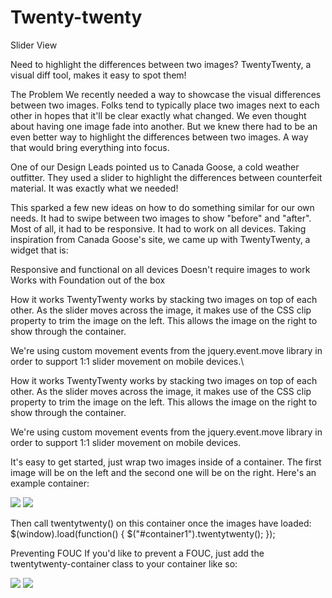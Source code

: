 # Twenty-twenty
Slider View


Need to highlight the differences between two images? TwentyTwenty, a visual diff tool, makes it easy to spot them!

The Problem
We recently needed a way to showcase the visual differences between two images. Folks tend to typically place two images next to each other in hopes that it'll be clear exactly what changed. We even thought about having one image fade into another. But we knew there had to be an even better way to highlight the differences between two images. A way that would bring everything into focus.

One of our Design Leads pointed us to Canada Goose, a cold weather outfitter. They used a slider to highlight the differences between counterfeit material. It was exactly what we needed!

This sparked a few new ideas on how to do something similar for our own needs. It had to swipe between two images to show "before" and "after". Most of all, it had to be responsive. It had to work on all devices. Taking inspiration from Canada Goose's site, we came up with TwentyTwenty, a widget that is:

Responsive and functional on all devices
Doesn't require images to work
Works with Foundation out of the box


How it works
TwentyTwenty works by stacking two images on top of each other. As the slider moves across the image, it makes use of the CSS clip property to trim the image on the left. This allows the image on the right to show through the container.

We're using custom movement events from the jquery.event.move library in order to support 1:1 slider movement on mobile devices.\

How it works
TwentyTwenty works by stacking two images on top of each other. As the slider moves across the image, it makes use of the CSS clip property to trim the image on the left. This allows the image on the right to show through the container.


We're using custom movement events from the jquery.event.move library in order to support 1:1 slider movement on mobile devices.



It's easy to get started, just wrap two images inside of a container. The first image will be on the left and the second one will be on the right. Here's an example container:
<div id="container1">
  <img src="sample-before.png">
  <img src="sample-after.png">
</div>

Then call twentytwenty() on this container once the images have loaded:
$(window).load(function() {
  $("#container1").twentytwenty();
});



Preventing FOUC
If you'd like to prevent a FOUC, just add the twentytwenty-container class to your container like so:

<div id='container1' class='twentytwenty-container'>
  <img src='sample-before.png'>
  <img src='sample-after.png'>
</div>

